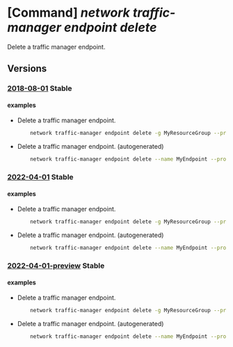 # [Command] _network traffic-manager endpoint delete_

Delete a traffic manager endpoint.

## Versions

### [2018-08-01](/Resources/mgmt-plane/L3N1YnNjcmlwdGlvbnMve30vcmVzb3VyY2Vncm91cHMve30vcHJvdmlkZXJzL21pY3Jvc29mdC5uZXR3b3JrL3RyYWZmaWNtYW5hZ2VycHJvZmlsZXMve30ve30ve30=/2018-08-01.xml) **Stable**

<!-- mgmt-plane /subscriptions/{}/resourcegroups/{}/providers/microsoft.network/trafficmanagerprofiles/{}/{}/{} 2018-08-01 -->

#### examples

- Delete a traffic manager endpoint.
    ```bash
        network traffic-manager endpoint delete -g MyResourceGroup --profile-name MyTmProfile -n MyEndpoint --type azureEndpoints
    ```

- Delete a traffic manager endpoint. (autogenerated)
    ```bash
        network traffic-manager endpoint delete --name MyEndpoint --profile-name MyTmProfile --resource-group MyResourceGroup --subscription MySubscription --type azureEndpoints
    ```

### [2022-04-01](/Resources/mgmt-plane/L3N1YnNjcmlwdGlvbnMve30vcmVzb3VyY2Vncm91cHMve30vcHJvdmlkZXJzL21pY3Jvc29mdC5uZXR3b3JrL3RyYWZmaWNtYW5hZ2VycHJvZmlsZXMve30ve30ve30=/2022-04-01.xml) **Stable**

<!-- mgmt-plane /subscriptions/{}/resourcegroups/{}/providers/microsoft.network/trafficmanagerprofiles/{}/{}/{} 2022-04-01 -->

#### examples

- Delete a traffic manager endpoint.
    ```bash
        network traffic-manager endpoint delete -g MyResourceGroup --profile-name MyTmProfile -n MyEndpoint --type azureEndpoints
    ```

- Delete a traffic manager endpoint. (autogenerated)
    ```bash
        network traffic-manager endpoint delete --name MyEndpoint --profile-name MyTmProfile --resource-group MyResourceGroup --subscription MySubscription --type azureEndpoints
    ```

### [2022-04-01-preview](/Resources/mgmt-plane/L3N1YnNjcmlwdGlvbnMve30vcmVzb3VyY2Vncm91cHMve30vcHJvdmlkZXJzL21pY3Jvc29mdC5uZXR3b3JrL3RyYWZmaWNtYW5hZ2VycHJvZmlsZXMve30ve30ve30=/2022-04-01-preview.xml) **Stable**

<!-- mgmt-plane /subscriptions/{}/resourcegroups/{}/providers/microsoft.network/trafficmanagerprofiles/{}/{}/{} 2022-04-01-preview -->

#### examples

- Delete a traffic manager endpoint.
    ```bash
        network traffic-manager endpoint delete -g MyResourceGroup --profile-name MyTmProfile -n MyEndpoint --type azureEndpoints
    ```

- Delete a traffic manager endpoint. (autogenerated)
    ```bash
        network traffic-manager endpoint delete --name MyEndpoint --profile-name MyTmProfile --resource-group MyResourceGroup --subscription MySubscription --type azureEndpoints
    ```
